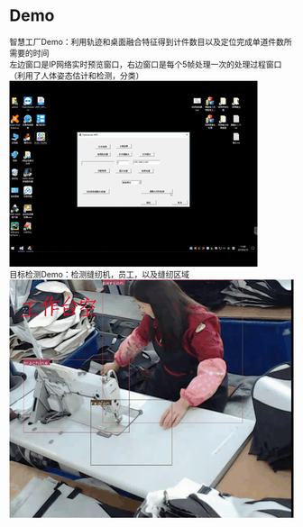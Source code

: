 # Demo
智慧工厂Demo：利用轨迹和桌面融合特征得到计件数目以及定位完成单道件数所需要的时间<br>
左边窗口是IP网络实时预览窗口，右边窗口是每个5帧处理一次的处理过程窗口（利用了人体姿态估计和检测，分类）<br>
![image](https://github.com/CS594398574/Demo/blob/master/demo.gif)
<br>
目标检测Demo：检测缝纫机，员工，以及缝纫区域
![image](https://github.com/CS594398574/Demo/blob/master/detection.gif)
